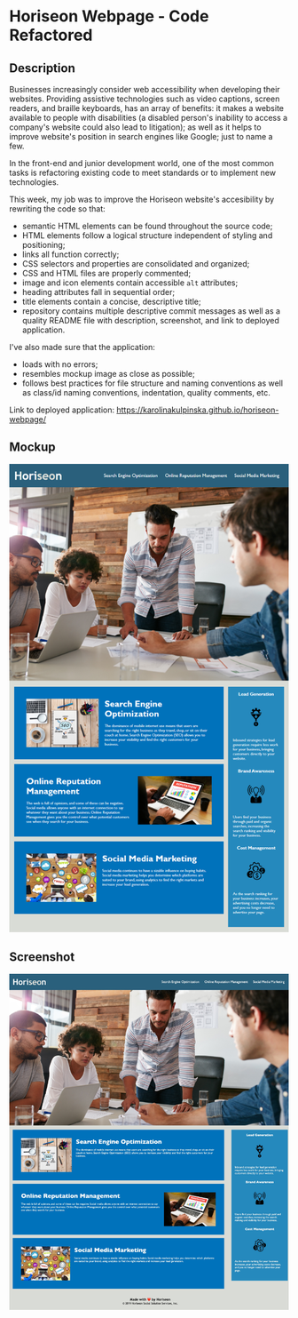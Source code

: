 # Horiseon Webpage - Code Refactored

## Description

Businesses increasingly consider web accessibility when developing their websites. Providing assistive technologies such as video captions, screen readers, and braille keyboards, has an array of benefits: it makes a website available to people with disabilities (a disabled person's inability to access a company's website could also lead to litigation); as well as it helps to improve website's position in search engines like Google; just to name a few.

In the front-end and junior development world, one of the most common tasks is refactoring existing code to meet standards or to implement new technologies.

This week, my job was to improve the Horiseon website's accesibility by rewriting the code so that:
* semantic HTML elements can be found throughout the source code;
* HTML elements follow a logical structure independent of styling and positioning;
* links all function correctly;
* CSS selectors and properties are consolidated and organized;
* CSS and HTML files are properly commented;
* image and icon elements contain accessible `alt` attributes;
* heading attributes fall in sequential order;
* title elements contain a concise, descriptive title;
* repository contains multiple descriptive commit messages as well as a quality README file with description, screenshot, and link to deployed application.

I've also made sure that the application:
* loads with no errors;
* resembles mockup image as close as possible;
* follows best practices for file structure and naming conventions as well as class/id naming conventions, indentation, quality comments, etc.

Link to deployed application: https://karolinakulpinska.github.io/horiseon-webpage/

## Mockup 

![alt text](assets/images/01-html-css-git-challenge-demo.png)

## Screenshot

![alt text](assets/images/karolinakulpinska.github.io_horiseon-webpage_.jpg)

## 


